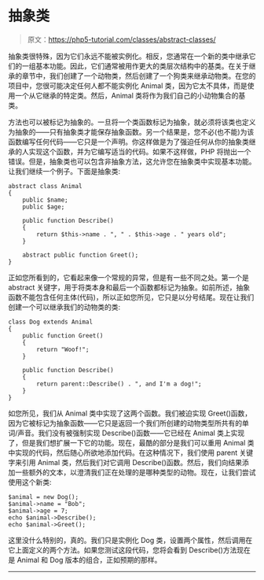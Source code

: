 # 抽象类

> 原文：<https://php5-tutorial.com/classes/abstract-classes/>

抽象类很特殊，因为它们永远不能被实例化。相反，您通常在一个新的类中继承它们的一组基本功能。因此，它们通常被用作更大的类层次结构中的基类。在关于继承的章节中，我们创建了一个动物类，然后创建了一个狗类来继承动物类。在您的项目中，您很可能决定任何人都不能实例化 Animal 类，因为它太不具体，而是使用一个从它继承的特定类。然后，Animal 类将作为我们自己的小动物集合的基类。

方法也可以被标记为抽象的。一旦将一个类函数标记为抽象，就必须将该类也定义为抽象的——只有抽象类才能保存抽象函数。另一个结果是，您不必(也不能)为该函数编写任何代码——它只是一个声明。你这样做是为了强迫任何从你的抽象类继承的人实现这个函数，并为它编写适当的代码。如果不这样做，PHP 将抛出一个错误。但是，抽象类也可以包含非抽象方法，这允许您在抽象类中实现基本功能。让我们继续一个例子。下面是抽象类:

```
abstract class Animal
{
    public $name;
    public $age;

    public function Describe()
    {
        return $this->name . ", " . $this->age . " years old";    
    }

    abstract public function Greet();
}
```

正如您所看到的，它看起来像一个常规的异常，但是有一些不同之处。第一个是 abstract 关键字，用于将类本身和最后一个函数都标记为抽象。如前所述，抽象函数不能包含任何主体(代码)，所以正如您所见，它只是以分号结尾。现在让我们创建一个可以继承我们的动物类的类:

```
class Dog extends Animal
{
    public function Greet()
    {
        return "Woof!";    
    }

    public function Describe()
    {
        return parent::Describe() . ", and I'm a dog!";    
    }
}
```

如您所见，我们从 Animal 类中实现了这两个函数。我们被迫实现 Greet()函数，因为它被标记为抽象函数——它只是返回一个我们所创建的动物类型所共有的单词/声音。我们没有被强制实现 Describe()函数——它已经在 Animal 类上实现了，但是我们想扩展一下它的功能。现在，最酷的部分是我们可以重用 Animal 类中实现的代码，然后随心所欲地添加代码。在这种情况下，我们使用 parent 关键字来引用 Animal 类，然后我们对它调用 Describe()函数。然后，我们向结果添加一些额外的文本，以澄清我们正在处理的是哪种类型的动物。现在，让我们尝试使用这个新类:

<input type="hidden" name="IL_IN_ARTICLE">

```
$animal = new Dog();
$animal->name = "Bob";
$animal->age = 7;
echo $animal->Describe();
echo $animal->Greet();
```

这里没什么特别的，真的。我们只是实例化 Dog 类，设置两个属性，然后调用在它上面定义的两个方法。如果您测试这段代码，您将会看到 Describe()方法现在是 Animal 和 Dog 版本的组合，正如预期的那样。

* * *